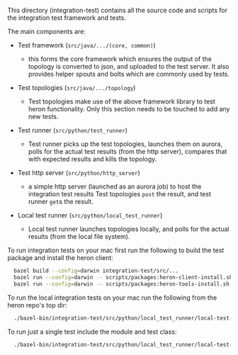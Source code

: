 This directory (integration-test) contains all the source code and scripts for the
integration test framework and tests.

The main components are:

 * Test framework (`src/java/.../(core, common)`)
   - this forms the core framework which ensures the output of the topology is
     converted to json, and uploaded to the test server. It also provides helper
     spouts and bolts which are commonly used by tests.

 * Test topologies (`src/java/.../topology`)
   - Test topologies make use of the above framework library to test heron functionality.
     Only this section needs to be touched to add any new tests.

 * Test runner (`src/python/test_runner`)
   - Test runner picks up the test topologies, launches them on aurora, polls for the actual test
     results (from the http server), compares that with expected results and kills the topology.

 * Test http server (`src/python/http_server`)
   - a simple http server (launched as an aurora job) to host the integration test results
     Test topologies `post` the result, and test runner `get`s the result.

 * Local test runner (`src/python/local_test_runner`)
   - Local test runner launches topologies locally, and polls for the actual results (from the
     local file system).

To run integration tests on your mac first run the following to build the test package and install
the heron client:

```Bash
  bazel build --config=darwin integration-test/src/...
  bazel run --config=darwin -- scripts/packages:heron-client-install.sh --user
  bazel run --config=darwin -- scripts/packages:heron-tools-install.sh --user
```

To run the local integration tests on your mac run the following from the heron repo's top dir:

```Bash
  ./bazel-bin/integration-test/src/python/local_test_runner/local-test-runner
```

To run just a single test include the module and test class:
```Bash
  ./bazel-bin/integration-test/src/python/local_test_runner/local-test-runner test_template.TestTemplate
```

